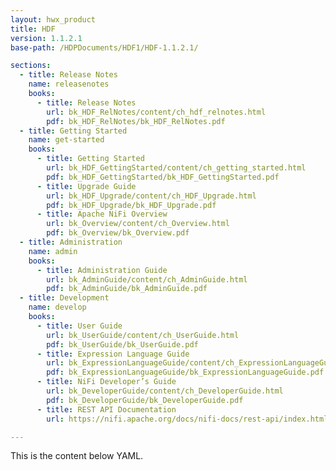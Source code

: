 ```yaml
---
layout: hwx_product
title: HDF
version: 1.1.2.1
base-path: /HDPDocuments/HDF1/HDF-1.1.2.1/

sections:
  - title: Release Notes
    name: releasenotes
    books:
      - title: Release Notes
        url: bk_HDF_RelNotes/content/ch_hdf_relnotes.html
        pdf: bk_HDF_RelNotes/bk_HDF_RelNotes.pdf
  - title: Getting Started
    name: get-started
    books:
      - title: Getting Started
        url: bk_HDF_GettingStarted/content/ch_getting_started.html
        pdf: bk_HDF_GettingStarted/bk_HDF_GettingStarted.pdf
      - title: Upgrade Guide
        url: bk_HDF_Upgrade/content/ch_HDF_Upgrade.html
        pdf: bk_HDF_Upgrade/bk_HDF_Upgrade.pdf
      - title: Apache NiFi Overview
        url: bk_Overview/content/ch_Overview.html
        pdf: bk_Overview/bk_Overview.pdf
  - title: Administration
    name: admin
    books:
      - title: Administration Guide
        url: bk_AdminGuide/content/ch_AdminGuide.html
        pdf: bk_AdminGuide/bk_AdminGuide.pdf
  - title: Development
    name: develop
    books:
      - title: User Guide
        url: bk_UserGuide/content/ch_UserGuide.html
        pdf: bk_UserGuide/bk_UserGuide.pdf
      - title: Expression Language Guide
        url: bk_ExpressionLanguageGuide/content/ch_ExpressionLanguageGuide.html
        pdf: bk_ExpressionLanguageGuide/bk_ExpressionLanguageGuide.pdf
      - title: NiFi Developer’s Guide
        url: bk_DeveloperGuide/content/ch_DeveloperGuide.html
        pdf: bk_DeveloperGuide/bk_DeveloperGuide.pdf
      - title: REST API Documentation
        url: https://nifi.apache.org/docs/nifi-docs/rest-api/index.html

---
```


This is the content below YAML.
